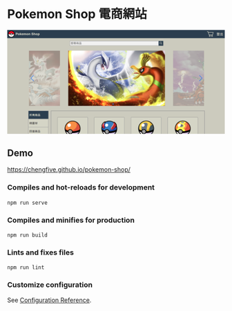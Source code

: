 # Pokemon Shop 電商網站

![](./src/assets/demo.png)

## Demo

https://chengfive.github.io/pokemon-shop/

### Compiles and hot-reloads for development
```
npm run serve
```

### Compiles and minifies for production
```
npm run build
```

### Lints and fixes files
```
npm run lint
```

### Customize configuration
See [Configuration Reference](https://cli.vuejs.org/config/).
